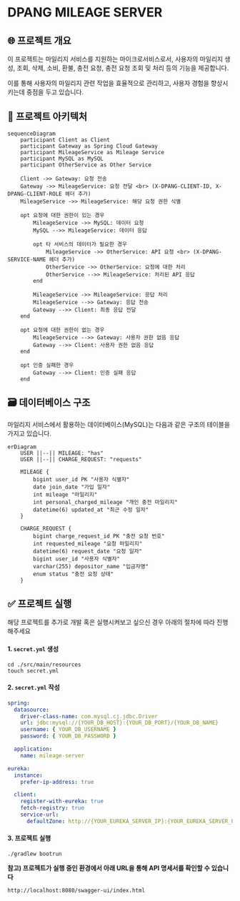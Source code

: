 # DPANG MILEAGE SERVER

## 🌐 프로젝트 개요

이 프로젝트는 마일리지 서비스를 지원하는 마이크로서비스로서, 사용자의 마일리지 생성, 조회, 삭제, 소비, 환불, 충전 요청, 충전 요청 조회 및 처리 등의 기능을 제공합니다.

이를 통해 사용자의 마일리지 관련 작업을 효율적으로 관리하고, 사용자 경험을 향상시키는데 중점을 두고 있습니다.

## 🔀 프로젝트 아키텍처

```mermaid
sequenceDiagram
    participant Client as Client
    participant Gateway as Spring Cloud Gateway
    participant MileageService as Mileage Service
    participant MySQL as MySQL
    participant OtherService as Other Service
    
    Client ->> Gateway: 요청 전송
    Gateway ->> MileageService: 요청 전달 <br> (X-DPANG-CLIENT-ID, X-DPANG-CLIENT-ROLE 헤더 추가)
    MileageService ->> MileageService: 해당 요청 권한 식별

    opt 요청에 대한 권한이 있는 경우
        MileageService ->> MySQL: 데이터 요청
        MySQL -->> MileageService: 데이터 응답

        opt 타 서비스의 데이터가 필요한 경우
            MileageService ->> OtherService: API 요청 <br> (X-DPANG-SERVICE-NAME 헤더 추가)
            OtherService ->> OtherService: 요청에 대한 처리
            OtherService -->> MileageService: 처리된 API 응답
        end

        MileageService ->> MileageService: 응답 처리
        MileageService -->> Gateway: 응답 전송
        Gateway -->> Client: 최종 응답 전달
    end

    opt 요청에 대한 권한이 없는 경우
        MileageService -->> Gateway: 사용자 권한 없음 응답
        Gateway -->> Client: 사용자 권한 없음 응답
    end

    opt 인증 실패한 경우
        Gateway -->> Client: 인증 실패 응답
    end
```

## 🗃️ 데이터베이스 구조

마일리지 서비스에서 활용하는 데이터베이스(MySQL)는 다음과 같은 구조의 테이블을 가지고 있습니다.

```mermaid
erDiagram
    USER ||--|| MILEAGE: "has"
    USER ||--|| CHARGE_REQUEST: "requests"
    
    MILEAGE {
        bigint user_id PK "사용자 식별자"
        date join_date "가입 일자"
        int mileage "마일리지"
        int personal_charged_mileage "개인 충전 마일리지"
        datetime(6) updated_at "최근 수정 일자"
    }
    
    CHARGE_REQUEST {
        bigint charge_request_id PK "충전 요청 번호"
        int requested_mileage "요청 마일리지"
        datetime(6) request_date "요청 일자"
        bigint user_id "사용자 식별자"
        varchar(255) depositor_name "입금자명"
        enum status "충전 요청 상태"
    }

```

## ✅ 프로젝트 실행

해당 프로젝트를 추가로 개발 혹은 실행시켜보고 싶으신 경우 아래의 절차에 따라 진행해주세요

#### 1. `secret.yml` 생성

```commandline
cd ./src/main/resources
touch secret.yml
```

#### 2. `secret.yml` 작성

```yaml
spring:
  datasource:
    driver-class-name: com.mysql.cj.jdbc.Driver
    url: jdbc:mysql://{YOUR_DB_HOST}:{YOUR_DB_PORT}/{YOUR_DB_NAME}
    username: { YOUR_DB_USERNAME }
    password: { YOUR_DB_PASSWORD }

  application:
    name: mileage-server

eureka:
  instance:
    prefer-ip-address: true

  client:
    register-with-eureka: true
    fetch-registry: true
    service-url:
      defaultZone: http://{YOUR_EUREKA_SERVER_IP}:{YOUR_EUREKA_SERVER_PORT}/eureka/
```

#### 3. 프로젝트 실행

```commandline
./gradlew bootrun
```

**참고) 프로젝트가 실행 중인 환경에서 아래 URL을 통해 API 명세서를 확인할 수 있습니다**

```commandline
http://localhost:8080/swagger-ui/index.html
```